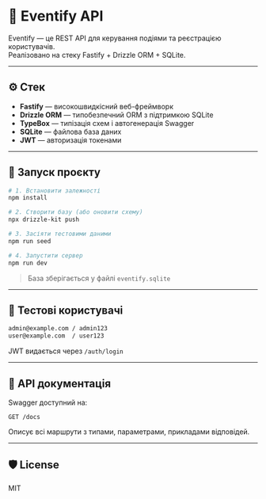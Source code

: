 # 🎫 Eventify API

Eventify — це REST API для керування подіями та реєстрацією користувачів.  
Реалізовано на стеку Fastify + Drizzle ORM + SQLite.

---

## ⚙️ Стек

- **Fastify** — високошвидкісний веб-фреймворк
- **Drizzle ORM** — типобезпечний ORM з підтримкою SQLite
- **TypeBox** — типізація схем і автогенерація Swagger
- **SQLite** — файлова база даних
- **JWT** — авторизація токенами

---

## 🚀 Запуск проєкту

```bash
# 1. Встановити залежності
npm install

# 2. Створити базу (або оновити схему)
npx drizzle-kit push

# 3. Засіяти тестовими даними
npm run seed

# 4. Запустити сервер
npm run dev
```

> База зберігається у файлі `eventify.sqlite`

---

## 🧪 Тестові користувачі

```txt
admin@example.com / admin123
user@example.com  / user123
```

JWT видається через `/auth/login`  

---

## 📄 API документація

Swagger доступний на:

```
GET /docs
```

Описує всі маршрути з типами, параметрами, прикладами відповідей.

---

## 🛡 License

MIT
